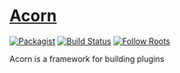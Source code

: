 # [Acorn](https://roots.io/acorn/)

[![Packagist](https://img.shields.io/packagist/vpre/roots/acorn.svg?style=flat-square)](https://packagist.org/packages/roots/acorn)
[![Build Status](https://img.shields.io/travis/roots/acorn.svg?style=flat-square)](https://travis-ci.org/roots/acorn)
[![Follow Roots](https://img.shields.io/twitter/follow/rootswp.svg?style=flat-square)](https://twitter.com/rootswp)

Acorn is a framework for building plugins
